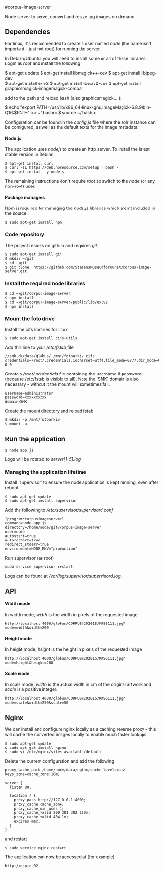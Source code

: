 #corpus-image-server

Node server to serve, convert and resize jpg images on demand

## Dependencies

For linux, it's recommended to create a user named *node* (the name isn't important - just not root) for running the server.

In Debian/Ubuntu, you will need to install some or all of these libraries. Login as *root* and 
install the following

  $ apt-get update
	$ apt-get install libmagick++-dev
	$ apt-get install libjpeg-dev  
	$ apt-get install exiv2
	$ apt-get install libexiv2-dev
	$ apt-get install graphicsmagick-imagemagick-compat
  
  add to the path and reload bash (also graphicsmagick....):
  
  $ echo "export PATH=/usr/lib/x86_64-linux-gnu/ImageMagick-6.8.9/bin-Q16:$PATH" >> ~/.bashrc
  $ source ~/.bashrc

Configuration can be found in the *config.js* file where the solr instance can be
configured, as well as the default texts for the image metadata.

#### Node.js
The application uses *nodejs* to create an http server. To install the latest stable version in Debian

	$ apt-get install curl
	$ curl -sL https://deb.nodesource.com/setup | bash -
	$ apt-get install -y nodejs
	
The remaining instructions don't require *root* so switch to the *node* (or any non-root) user.

#### Package managers
Npm is required for managing the *node.js* libraries which aren't included in the source.

	$ sudo apt-get install npm

### Code repository
The project resides on github and requires *git*.

	$ sudo apt-get install git
	$ mkdir ~/git
	$ cd ~/git
	$ git clone  https://github.com/StatensMuseumforKunst/corpus-image-server.git
	
### Install the required node libraries

	$ cd ~/git/corpus-image-server 
	$ npm install
	$ cd ~/git/corpus-image-server/public/lib/exiv2
	$ npm install	

### Mount the foto drive
Install the cifs libraries for linux

	$ sudo apt-get install cifs-utils

Add this line to your */etc/fstab* file

	//smk.dk/data/globus/ /mnt/fotoarkiv cifs credentials=/root/.credentials,iocharset=utf8,file_mode=0777,dir_mode=0777 0 0

Create a */root/.credentials* file containing the username & password (because /etc/fstab is visible to all). Note the 'SMK' domain is also necessary - without it the mount will sometimes fail.
	
	username=administrator
	password=xxxxxxxxxx
	domain=SMK
	
Create the mount directory and reload fstab

	$ mkdir -p /mnt/fotoarkiv
	$ mount -a

## Run the application	

	$ node app.js

Logs will be rotated to *server[1-5].log* 

### Managing the application lifetime

Install 'supervisor' to ensure the node application is kept running, even after reboot

    $ sudo apt-get update
    $ sudo apt-get install supervisor

Add the following to */etc/supervisor/supervisord.conf* 

	[program:corpusimageserver]
	command=node app.js
	directory=/home/node/git/corpus-image-server
	user=node
	autostart=true
	autorestart=true
	redirect_stderr=true
	environment=NODE_ENV="production"

Run supervisor (as root)

    sudo service supervisor restart

Logs can be found at */var/log/supervisor/supervisord.log*.

## API

#### Width mode

In width mode, *width* is the width in pixels of the requested image

	http://localhost:4000/globus/CORPUS%202015/KMS6111.jpg?mode=width&width=200

#### Height mode

In height mode, *height* is the height in pixels of the requested image

	http://localhost:4000/globus/CORPUS%202015/KMS6111.jpg?mode=height&height=200

#### Scale mode

In scale mode, *width* is the actual width in cm of the original artwork and *scale* is a positive integer.

	http://localhost:4000/globus/CORPUS%202015/KMS6111.jpg?mode=scale&width=250&scale=50


## Nginx

We can install and configure nginx locally as a caching reverse proxy - this will cache the converted
images locally to enable much faster lookups.

	$ sudo apt-get update
	$ sudo apt-get install nginx
	$ sudo vi /etc/nginx/sites-available/default

Delete the current configuration and add the following

	proxy_cache_path /home/node/data/nginx/cache levels=1:2 keys_zone=cache_zone:10m;

	server {
	  listen 80;
	
	  location / {
	    proxy_pass http://127.0.0.1:4000;
	    proxy_cache cache_zone;
	    proxy_cache_min_uses 1;
	    proxy_cache_valid 200 301 302 120m;
	    proxy_cache_valid 404 1m;
	    expires max;
	  }
	}

and restart

	$ sudo service nginx restart

The application can now be accessed at (for example)

	http://cspic-02
